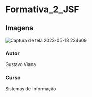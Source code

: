 # Formativa_2_JSF

## Imagens
![Captura de tela 2023-05-18 234609](https://github.com/Gustavo12386/Formativa_2_JSF/assets/81700849/b93dc2c1-9d11-4532-ba88-30ef5aa2f9bb)

### Autor

Gustavo Viana 

### Curso
Sistemas de Informação

